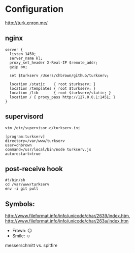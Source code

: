 # Configuration

http://turk.enron.me/

## nginx

    server {
      listen 1450;
      server_name kl;
      proxy_set_header X-Real-IP $remote_addr;
      gzip on;

      set $turkserv /Users/chbrown/github/turkserv;

      location /static    { root $turkserv; }
      location /templates { root $turkserv; }
      location /lib       { root $turkserv/static; }
      location / { proxy_pass http://127.0.0.1:1451; }
    }

## supervisord

    vim /etc/supervisor.d/turkserv.ini

    [program:turkserv]
    directory=/var/www/turkserv
    user=chbrown
    command=/usr/local/bin/node turkserv.js
    autorestart=true

## post-receive hook

    #!/bin/sh
    cd /var/www/turkserv
    env -i git pull

## Symbols:

http://www.fileformat.info/info/unicode/char/2639/index.htm,
http://www.fileformat.info/info/unicode/char/263a/index.htm

- Frown: &#9785;
- Smile: &#9786;

messerschmitt vs. spitfire
